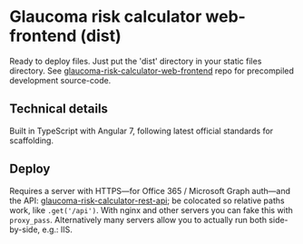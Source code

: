# Glaucoma risk calculator web-frontend (dist)
Ready to deploy files. Just put the 'dist' directory in your static files directory. See [glaucoma-risk-calculator-web-frontend](https://github.com/glaucoma-australia/glaucoma-risk-calculator-web-frontend) repo for precompiled development source-code.

## Technical details
Built in TypeScript with Angular 7, following latest official standards for scaffolding.

## Deploy
Requires a server with HTTPS—for Office 365 / Microsoft Graph auth—and the API: [glaucoma-risk-calculator-rest-api](https://github.com/glaucoma-australia/glaucoma-risk-calculator-rest-api); be colocated so relative paths work, like `.get('/api')`. With nginx and other servers you can fake this with `proxy_pass`. Alternatively many servers allow you to actually run both side-by-side, e.g.: IIS.

